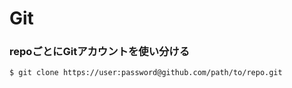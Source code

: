# Git

### repoごとにGitアカウントを使い分ける
```
$ git clone https://user:password@github.com/path/to/repo.git
```
